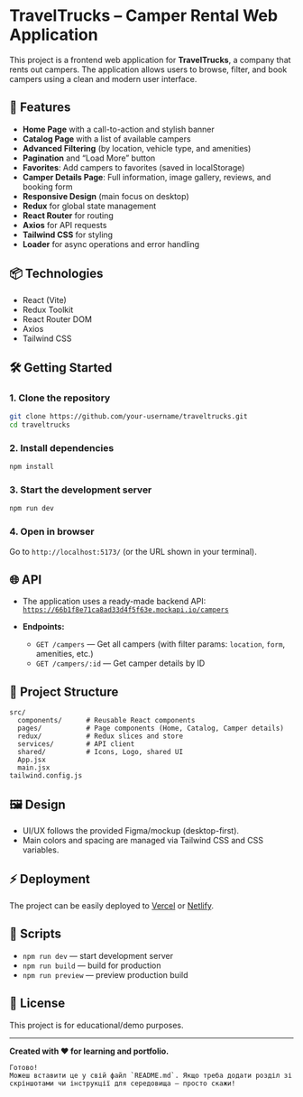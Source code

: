 

# TravelTrucks – Camper Rental Web Application

This project is a frontend web application for **TravelTrucks**, a company that rents out campers. The application allows users to browse, filter, and book campers using a clean and modern user interface.

## 🚀 Features

- **Home Page** with a call-to-action and stylish banner
- **Catalog Page** with a list of available campers
- **Advanced Filtering** (by location, vehicle type, and amenities)
- **Pagination** and “Load More” button
- **Favorites**: Add campers to favorites (saved in localStorage)
- **Camper Details Page**: Full information, image gallery, reviews, and booking form
- **Responsive Design** (main focus on desktop)
- **Redux** for global state management
- **React Router** for routing
- **Axios** for API requests
- **Tailwind CSS** for styling
- **Loader** for async operations and error handling

## 📦 Technologies

- React (Vite)
- Redux Toolkit
- React Router DOM
- Axios
- Tailwind CSS

## 🛠 Getting Started

### 1. Clone the repository

```bash
git clone https://github.com/your-username/traveltrucks.git
cd traveltrucks
```

### 2. Install dependencies

```bash
npm install
```

### 3. Start the development server

```bash
npm run dev
```

### 4. Open in browser

Go to `http://localhost:5173/` (or the URL shown in your terminal).

## 🌐 API

- The application uses a ready-made backend API:  
  [`https://66b1f8e71ca8ad33d4f5f63e.mockapi.io/campers`](https://66b1f8e71ca8ad33d4f5f63e.mockapi.io/campers)

- **Endpoints:**
  - `GET /campers` — Get all campers (with filter params: `location`, `form`, amenities, etc.)
  - `GET /campers/:id` — Get camper details by ID

## 📝 Project Structure

```
src/
  components/      # Reusable React components
  pages/           # Page components (Home, Catalog, Camper details)
  redux/           # Redux slices and store
  services/        # API client
  shared/          # Icons, Logo, shared UI
  App.jsx
  main.jsx
tailwind.config.js
```

## 🖼 Design

- UI/UX follows the provided Figma/mockup (desktop-first).
- Main colors and spacing are managed via Tailwind CSS and CSS variables.

## ⚡ Deployment

The project can be easily deployed to [Vercel](https://vercel.com/) or [Netlify](https://netlify.com/).

## 🧩 Scripts

- `npm run dev` — start development server
- `npm run build` — build for production
- `npm run preview` — preview production build

## 📃 License

This project is for educational/demo purposes.

---

**Created with ❤️ for learning and portfolio.**
```
Готово!  
Можеш вставити це у свій файл `README.md`. Якщо треба додати розділ зі скріншотами чи інструкції для середовища — просто скажи!
